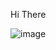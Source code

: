 Hi There

![image](https://github.com/kml99/Hello-World/assets/153861571/781ead8c-b1f8-4a4c-b99f-9ded7c2f6a53)



